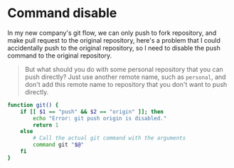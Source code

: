 # Command disable

In my new company's git flow,
we can only push to fork repository,
and make pull request to the original repository,
here's a problem that I could accidentally push to the original repository,
so I need to disable the push command to the original repository.

> But what should you do with some personal repository that you can push directly? 
> Just use another remote name, such as `personal`,
> and don't add this remote name to repository that you don't want to push directly.

```bash
function git() {
    if [[ $1 == "push" && $2 == "origin" ]]; then
        echo "Error: git push origin is disabled."
        return 1
    else
        # Call the actual git command with the arguments
        command git "$@"
    fi
}
```
